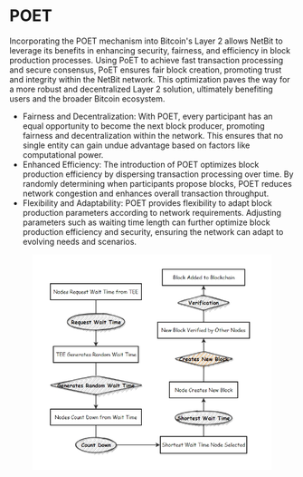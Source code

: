 # POET

Incorporating the POET mechanism into Bitcoin's Layer 2 allows NetBit to leverage its benefits in enhancing security, fairness, and efficiency in block production processes. Using PoET to achieve fast transaction processing and secure consensus, PoET ensures fair block creation, promoting trust and integrity within the NetBit network. This optimization paves the way for a more robust and decentralized Layer 2 solution, ultimately benefiting users and the broader Bitcoin ecosystem.

* Fairness and Decentralization: With POET, every participant has an equal opportunity to become the next block producer, promoting fairness and decentralization within the network. This ensures that no single entity can gain undue advantage based on factors like computational power.
* Enhanced Efficiency: The introduction of POET optimizes block production efficiency by dispersing transaction processing over time. By randomly determining when participants propose blocks, POET reduces network congestion and enhances overall transaction throughput.&#x20;
* Flexibility and Adaptability: POET provides flexibility to adapt block production parameters according to network requirements. Adjusting parameters such as waiting time length can further optimize block production efficiency and security, ensuring the network can adapt to evolving needs and scenarios.

<figure><img src="../../.gitbook/assets/POET-01.png" alt=""><figcaption></figcaption></figure>
